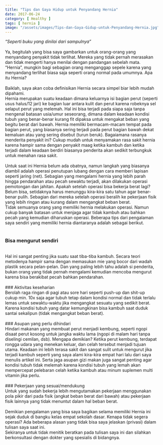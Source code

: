 ```yaml
---
title: "Tips dan Gaya Hidup untuk Penyandang Hernia"
date: 2017-06-24
category: [ Healthy ]
tags: [ hernia ]
image: "/assets/images/Tips-dan-Gaya-Gidup-untuk-Penyandang-Hernia.jpg"
---
```

<i>“Seperti buku yang dinilai dari sampulnya”</i><br />
<br />
Ya, begitulah yang bisa saya gambarkan untuk orang-orang yang menyandang penyakit tidak terlihat. Mereka yang tidak pernah merasakan dan tidak mengerti hanya menilai dengan pandangan sebelah mata. “Hernia”, mungkin bagi sebagian orang menganggap sepele karena yang menyandang terlihat biasa saja seperti orang normal pada umumnya. Apa itu Hernia?<br />
<br />
Baiklah, saya akan coba definisikan Hernia secara simpel biar lebih mudah dipahami.<br />
Hernia merupakan suatu keadaan dimana keluarnya isi bagian perut (seperti usus halus/12 jari) ke bagian luar antara kulit dan perut karena robeknya sel selaput perut yang melemah. Hal ini bisa terjadi pada siapa saja tanpa mengenal batasan usia/umur seseorang, dimana dalam keadaan kondisi tubuh yang benar-benar kurang fit dipaksa untuk mengakat beban yang begitu berat dari bawah. Hernia memiliki bermacam-macam tempat pada bagian perut, yang biasanya sering terjadi pada perut bagian bawah dekat kemaluan atau yang sering disebut (turun beruk). Bagaiamana rasanya menderita penyakit ini? Cukup mudah untuk menyamakan rasa sakit hernia karena hampir sama dengan penyakit maag ketika kambuh dan ketika terjadi dalam keadaan berdiri biasanya penderita akan sedikit terbungkuk untuk menahan rasa sakit.<br />
<br />
Untuk saat ini Hernia belum ada obatnya, namun langkah yang biasanya diambil adalah operasi penutupan lubang dengan cara memberi lapisan seperti jaring (net). Sebagian yang mengalami hernia yang lebih parah hingga pendarahan atau pecah sewaktu terjadi, akan dilakukan operasi pemotongan dan jahitan. Apakah setelah operasi bisa bekerja berat lagi? Belum bisa, setidaknya harus menunggu kira-kira satu tahun agar benar-benar pulih. Sebagian dari mereka setelah operasi beralih ke pekerjaan fisik yang lebih ringan atau kurang dalam mengangkat beban berat.<br />
Tidak semuanya orang yang memiliki hernia melakukan operasi. Namun cukup banyak batasan untuk menjaga agar tidak kambuh atau bahkan pecah yang kemudian diharuskan operasi. Beberapa tips dari pengalaman saya sendiri yang memiliki hernia diantaranya adalah sebagai berikut.<br />
<br />
### Bisa mengurut sendiri
<br />
Hal ini sangat penting jika suatu saat tiba-tiba kambuh. Secara teori metodenya hampir sama dengan memasukan mie yang bocor dari wadah plastik secara pelan-pelan. Dan yang paling lebih tahu adalah si penderita, bukan orang yang tidak pernah mengalami kemudian mencoba mengurut karena bisa berakibat pecah bahkan pendarahan.<br />
<br />
### Aktivitas keseharian
<br />
Berolah raga ringan di pagi atau sore hari seperti push-up dan shit-up cukup min. 10x saja agar tubuh tetap dalam kondisi normal dan tidak terlalu lemas untuk sewaktu-waktu jika mengangkat sesuatu yang sedikit berat. Karena kondisi tubuh yang datar kemungkinan bisa kambuh saat duduk santai sekalipun (tidak mengangkat beban berat).<br />
<br />
### Asupan yang perlu dihindari
<br />
Hindari makanan yang membuat perut menjadi kembung, seperti ngopi disaat perut kosong untuk jangka waktu lama (ngopi di malam hari tanpa diselingi cemilan, dsb). Mengapa demikian? Ketika perut kembung, terdapat rongga udara yang menekan keluar, dan celah tersebut menjadi tujuan utama. Keadaan ini lebih terasa sakit dan sangat sulit untuk mengurut jika terjadi kambuh seperti yang saya alami kira-kira empat hari lalu dari saya menulis artikel ini. Serta jaga asupan gizi makan juga sangat penting agar kondisi tubuh tidak melemah karena kondisi tubuh yang lemah akan mempercepat pelebaran celah ketika kambuh atau minum suplemen multi vitamin jika perlu.<br />
<br />
### Pekerjaan yang sesuai/mendukung
<br />
Untuk yang sudah bekerja lebih mengutamakan pekerjaan menggunakan pola pikir dari pada fisik (angkat beban berat dari bawah) atau pekerjaan fisik lainnya yang tidak menuntut dalam hal beban berat.<br />
<br />
Demikian pengalaman yang bisa saya bagikan selama memiliki Hernia ini sejak duduk di bangku kelas empat sekolah dasar. Kenapa tidak segera operasi? Ada beberapa alasan yang tidak bisa saya jelaskan (privasi) dalam tulisan saya saat ini.<br />
Sekiranya untuk tidak menitik beratkan pada tulisan saya ini dan silahkan berkonsultasi dengan dokter yang spesialis di bidangnya.

